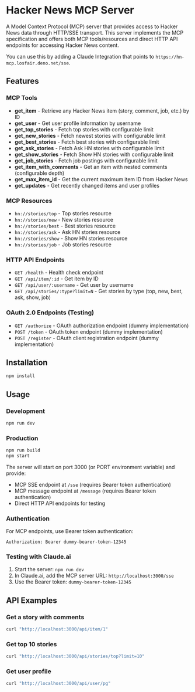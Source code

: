 # Hacker News MCP Server

A Model Context Protocol (MCP) server that provides access to Hacker News data through HTTP/SSE transport. This server implements the MCP specification and offers both MCP tools/resources and direct HTTP API endpoints for accessing Hacker News content.

You can use this by adding a Claude Integration that points to `https://hn-mcp.losfair.deno.net/sse`.

## Features

### MCP Tools
- **get_item** - Retrieve any Hacker News item (story, comment, job, etc.) by ID
- **get_user** - Get user profile information by username
- **get_top_stories** - Fetch top stories with configurable limit
- **get_new_stories** - Fetch newest stories with configurable limit  
- **get_best_stories** - Fetch best stories with configurable limit
- **get_ask_stories** - Fetch Ask HN stories with configurable limit
- **get_show_stories** - Fetch Show HN stories with configurable limit
- **get_job_stories** - Fetch job postings with configurable limit
- **get_item_with_comments** - Get an item with nested comments (configurable depth)
- **get_max_item_id** - Get the current maximum item ID from Hacker News
- **get_updates** - Get recently changed items and user profiles

### MCP Resources
- `hn://stories/top` - Top stories resource
- `hn://stories/new` - New stories resource  
- `hn://stories/best` - Best stories resource
- `hn://stories/ask` - Ask HN stories resource
- `hn://stories/show` - Show HN stories resource
- `hn://stories/job` - Job stories resource

### HTTP API Endpoints
- `GET /health` - Health check endpoint
- `GET /api/item/:id` - Get item by ID
- `GET /api/user/:username` - Get user by username
- `GET /api/stories/:type?limit=N` - Get stories by type (top, new, best, ask, show, job)

### OAuth 2.0 Endpoints (Testing)
- `GET /authorize` - OAuth authorization endpoint (dummy implementation)
- `POST /token` - OAuth token endpoint (dummy implementation)  
- `POST /register` - OAuth client registration endpoint (dummy implementation)

## Installation

```bash
npm install
```

## Usage

### Development
```bash
npm run dev
```

### Production
```bash
npm run build
npm start
```

The server will start on port 3000 (or PORT environment variable) and provide:
- MCP SSE endpoint at `/sse` (requires Bearer token authentication)
- MCP message endpoint at `/message` (requires Bearer token authentication)
- Direct HTTP API endpoints for testing

### Authentication

For MCP endpoints, use Bearer token authentication:
```
Authorization: Bearer dummy-bearer-token-12345
```

### Testing with Claude.ai

1. Start the server: `npm run dev`
2. In Claude.ai, add the MCP server URL: `http://localhost:3000/sse`
3. Use the Bearer token: `dummy-bearer-token-12345`

## API Examples

### Get a story with comments
```bash
curl "http://localhost:3000/api/item/1" 
```

### Get top 10 stories
```bash
curl "http://localhost:3000/api/stories/top?limit=10"
```

### Get user profile
```bash
curl "http://localhost:3000/api/user/pg"
```
